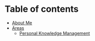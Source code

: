 # Table of contents

* [About Me](README.md)
* [Areas](areas/README.md)
  * [Personal Knowledge Management](areas/personal-knowledge-management.md)

